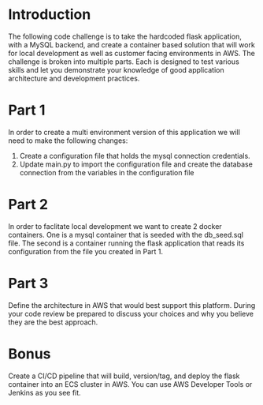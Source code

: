 # Introduction

The following code challenge is to take the hardcoded flask application, with a MySQL backend, and create a container based solution that will work for local development as well as customer facing environments in AWS.  The challenge is broken into multiple parts.  Each is designed to test various skills and let you demonstrate your knowledge of good application architecture and development practices.

# Part 1

In order to create a multi environment version of this application we will need to make the following changes:

1. Create a configuration file that holds the mysql connection credentials.
2. Update main.py to import the configuration file and create the database connection from the variables in the configuration file

# Part 2

In order to faclitate local development we want to create 2 docker containers.  One is a mysql container that is seeded with the db_seed.sql file.  The second is a container running the flask application that reads its configuration from the file you created in Part 1.

# Part 3

Define the architecture in AWS that would best support this platform.  During your code review be prepared to discuss your choices and why you believe they are the best approach.

# Bonus 

Create a CI/CD pipeline that will build, version/tag, and deploy the flask container into an ECS cluster in AWS.  You can use AWS Developer Tools or Jenkins as you see fit.




